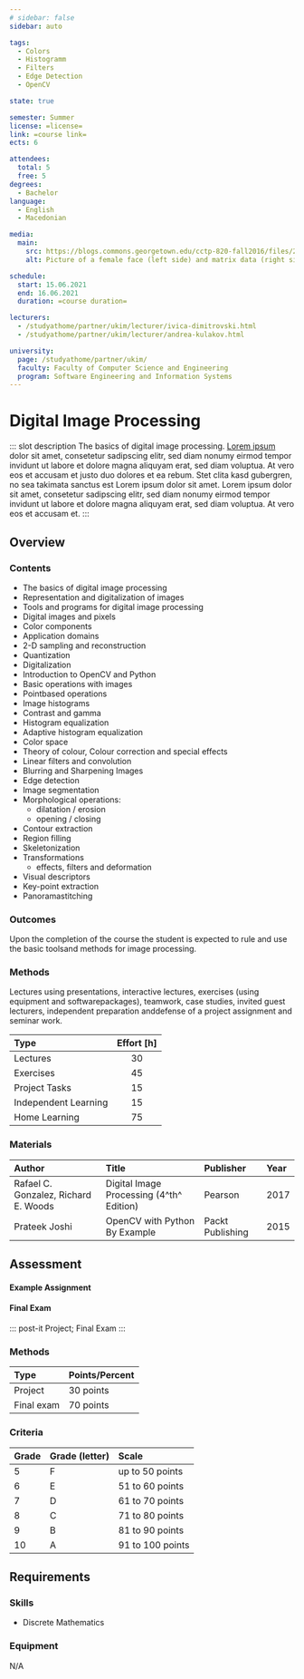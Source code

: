 ```yaml
---
# sidebar: false
sidebar: auto

tags:
  - Colors
  - Histogramm
  - Filters
  - Edge Detection
  - OpenCV

state: true

semester: Summer
license: =license=
link: =course link=
ects: 6

attendees:
  total: 5
  free: 5
degrees:
  - Bachelor
language:
  - English
  - Macedonian

media:
  main:
    src: https://blogs.commons.georgetown.edu/cctp-820-fall2016/files/2016/10/2-1.png
    alt: Picture of a female face (left side) and matrix data (right side)

schedule:
  start: 15.06.2021
  end: 16.06.2021
  duration: =course duration=

lecturers:
  - /studyathome/partner/ukim/lecturer/ivica-dimitrovski.html
  - /studyathome/partner/ukim/lecturer/andrea-kulakov.html

university:
  page: /studyathome/partner/ukim/
  faculty: Faculty of Computer Science and Engineering
  program: Software Engineering and Information Systems
---
```


# Digital Image Processing

::: slot description
The basics of digital image processing.
[Lorem ipsum](https://loremipsum.de/) dolor sit amet, consetetur sadipscing elitr, sed diam nonumy eirmod tempor invidunt ut labore et dolore magna aliquyam erat, sed diam voluptua.
At vero eos et accusam et justo duo dolores et ea rebum.
Stet clita kasd gubergren, no sea takimata sanctus est Lorem ipsum dolor sit amet.
Lorem ipsum dolor sit amet, consetetur sadipscing elitr, sed diam nonumy eirmod tempor invidunt ut labore et dolore magna aliquyam erat, sed diam voluptua.
At vero eos et accusam et.
:::

## Overview

### Contents

- The basics of digital image processing
- Representation and digitalization of images
- Tools and programs for digital image processing
- Digital images and pixels
- Color components
- Application domains
- 2-D sampling and reconstruction
- Quantization
- Digitalization
- Introduction to OpenCV and Python
- Basic operations with images
- Pointbased operations
- Image histograms
- Contrast and gamma
- Histogram equalization
- Adaptive histogram equalization
- Color space
- Theory of colour, Colour correction and special effects
- Linear filters and convolution
- Blurring and Sharpening Images
- Edge detection
- Image segmentation
- Morphological operations:
  - dilatation / erosion
  - opening / closing
- Contour extraction
- Region filling
- Skeletonization
- Transformations
  - effects, filters and deformation
- Visual descriptors
- Key-point extraction
- Panoramastitching

### Outcomes

Upon the completion of the course the student is expected to rule and use the basic toolsand methods for image processing.

### Methods

Lectures using presentations, interactive lectures, exercises (using equipment and softwarepackages), teamwork, case studies, invited guest lecturers, independent preparation anddefense of a project assignment and seminar work.

| Type                 | Effort \[h\] |
| :------------------- | :----------: |
| Lectures             |      30      |
| Exercises            |      45      |
| Project Tasks        |      15      |
| Independent Learning |      15      |
| Home Learning        |      75      |

### Materials

| Author                               | Title                                    | Publisher        | Year |
| :----------------------------------- | :--------------------------------------- | :--------------- | :--- |
| Rafael C. Gonzalez, Richard E. Woods | Digital Image Processing (4^th^ Edition) | Pearson          | 2017 |
| Prateek Joshi                        | OpenCV with Python By Example            | Packt Publishing | 2015 |

## Assessment

<!-- Describe Assessment procedure verbally -->

#### Example Assignment

<!-- Describe an example assignment definition -->

#### Final Exam

<!-- The final exam will be ... -->

::: post-it
Project; Final Exam
:::

### Methods

| Type       | Points/Percent |
| :--------- | :------------- |
| Project    | 30 points      |
| Final exam | 70 points      |

### Criteria

| Grade | Grade (letter) | Scale            |
| :---- | :------------- | :--------------- |
| 5     | F              | up to 50 points  |
| 6     | E              | 51 to 60 points  |
| 7     | D              | 61 to 70 points  |
| 8     | C              | 71 to 80 points  |
| 9     | B              | 81 to 90 points  |
| 10    | A              | 91 to 100 points |

## Requirements

### Skills

- Discrete Mathematics

### Equipment

N/A
